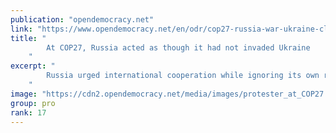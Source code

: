 ```yaml
---
publication: "opendemocracy.net"
link: "https://www.opendemocracy.net/en/odr/cop27-russia-war-ukraine-climate-crisis/"
title: "
        At COP27, Russia acted as though it had not invaded Ukraine
    "
excerpt: "
        Russia urged international cooperation while ignoring its own role in making the climate crisis worse
    "
image: "https://cdn2.opendemocracy.net/media/images/protester_at_COP27.2e16d0ba.fill-1200x630.jpg"
group: pro
rank: 17
---
```

